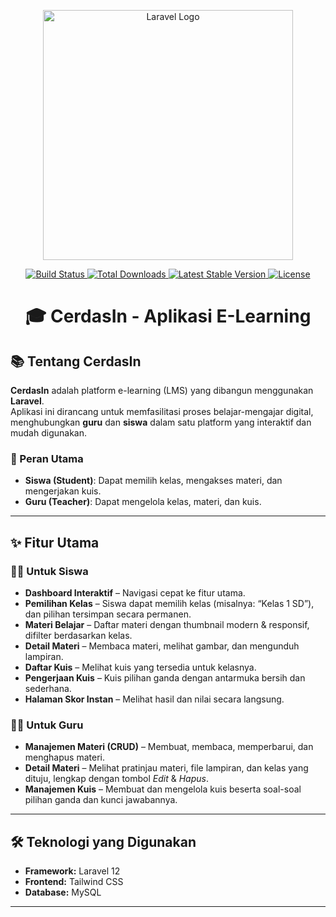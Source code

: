 <p align="center">
  <img src="https://raw.githubusercontent.com/laravel/art/master/logo-lockup/5%20SVG/2%20CMYK/1%20Full%20Color/laravel-logolockup-cmyk-red.svg" width="400" alt="Laravel Logo">
</p>

<p align="center">
  <a href="https://github.com/laravel/framework/actions">
    <img src="https://github.com/laravel/framework/workflows/tests/badge.svg" alt="Build Status">
  </a>
  <a href="https://packagist.org/packages/laravel/framework">
    <img src="https://img.shields.io/packagist/dt/laravel/framework" alt="Total Downloads">
  </a>
  <a href="https://packagist.org/packages/laravel/framework">
    <img src="https://img.shields.io/packagist/v/laravel/framework" alt="Latest Stable Version">
  </a>
  <a href="https://packagist.org/packages/laravel/framework">
    <img src="https://img.shields.io/packagist/l/laravel/framework" alt="License">
  </a>
</p>

<h1 align="center">🎓 CerdasIn - Aplikasi E-Learning</h1>

## 📚 Tentang CerdasIn
**CerdasIn** adalah platform e-learning (LMS) yang dibangun menggunakan **Laravel**.  
Aplikasi ini dirancang untuk memfasilitasi proses belajar-mengajar digital,  
menghubungkan **guru** dan **siswa** dalam satu platform yang interaktif dan mudah digunakan.

### 🎯 Peran Utama
- **Siswa (Student)**: Dapat memilih kelas, mengakses materi, dan mengerjakan kuis.
- **Guru (Teacher)**: Dapat mengelola kelas, materi, dan kuis.

---

## ✨ Fitur Utama

### 🧑‍🎓 Untuk Siswa
- **Dashboard Interaktif** – Navigasi cepat ke fitur utama.  
- **Pemilihan Kelas** – Siswa dapat memilih kelas (misalnya: “Kelas 1 SD”), dan pilihan tersimpan secara permanen.  
- **Materi Belajar** – Daftar materi dengan thumbnail modern & responsif, difilter berdasarkan kelas.  
- **Detail Materi** – Membaca materi, melihat gambar, dan mengunduh lampiran.  
- **Daftar Kuis** – Melihat kuis yang tersedia untuk kelasnya.  
- **Pengerjaan Kuis** – Kuis pilihan ganda dengan antarmuka bersih dan sederhana.  
- **Halaman Skor Instan** – Melihat hasil dan nilai secara langsung.

### 👩‍🏫 Untuk Guru
- **Manajemen Materi (CRUD)** – Membuat, membaca, memperbarui, dan menghapus materi.  
- **Detail Materi** – Melihat pratinjau materi, file lampiran, dan kelas yang dituju, lengkap dengan tombol *Edit* & *Hapus*.  
- **Manajemen Kuis** – Membuat dan mengelola kuis beserta soal-soal pilihan ganda dan kunci jawabannya.  

---

## 🛠️ Teknologi yang Digunakan
- **Framework:** Laravel 12  
- **Frontend:** Tailwind CSS
- **Database:** MySQL  

---
